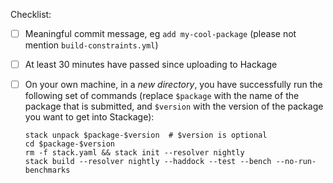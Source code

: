Checklist:
- [ ] Meaningful commit message, eg `add my-cool-package` (please not mention `build-constraints.yml`)
- [ ] At least 30 minutes have passed since uploading to Hackage
- [ ] On your own machine, in a _new directory_, you have successfully run the following set of commands (replace `$package` with the name of the package that is submitted, and `$version` with the version of the package you want to get into Stackage):

      stack unpack $package-$version  # $version is optional
      cd $package-$version
      rm -f stack.yaml && stack init --resolver nightly
      stack build --resolver nightly --haddock --test --bench --no-run-benchmarks
